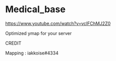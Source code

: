 # Medical_base

https://www.youtube.com/watch?v=vclFChMJ2Z0

Optimized ymap for your server

CREDIT

Mapping : iakkoise#4334

